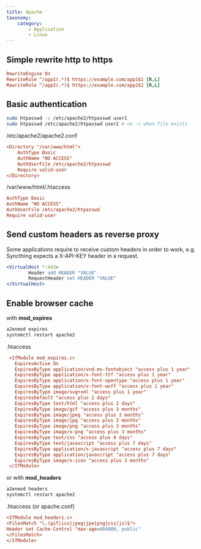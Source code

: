 ```yaml
---
title: Apache
taxonomy:
    category:
        - Application
        - Linux
---
```


## Simple rewrite http to https
```ini
RewriteEngine On
RewriteRule ^/app1(.*)$ https://example.com/app1$1 [R,L]
RewriteRule ^/app2(.*)$ https://example.com/app2$1 [R,L]
```

## Basic authentication
```bash
sudo htpasswd -c /etc/apache2/htpasswd user1
sudo htpasswd /etc/apache2/htpasswd user2 # no -c when file exists
```
/etc/apache2/apache2.conf
```ini
<Directory "/var/www/html">
    AuthType Basic
    AuthName "NO ACCESS"
    AuthUserFile /etc/apache2/htpasswd
    Require valid-user
</Directory>
```
/var/www/html/.htaccess
```ini
AuthType Basic
AuthName "NO ACCESS"
AuthUserFile /etc/apache2/htpasswd
Require valid-user
```

## Send custom headers as reverse proxy
Some applications require to receive custom headers in order to work, e.g. Syncthing expects a X-API-KEY header in a request.

```apache
<VirtualHost *:443>
        Header add HEADER "VALUE"
        RequestHeader set HEADER "VALUE"
</VirtualHost>
```

## Enable browser cache

with **mod_expires**

```bash
a2enmod expires
systemctl restart apache2
```

.htaccess
```ini
 <IfModule mod_expires.c>
   ExpiresActive On
   ExpiresByType application/vnd.ms-fontobject "access plus 1 year"
   ExpiresByType application/x-font-ttf "access plus 1 year"
   ExpiresByType application/x-font-opentype "access plus 1 year"
   ExpiresByType application/x-font-woff "access plus 1 year"
   ExpiresByType image/svg+xml "access plus 1 year"
   ExpiresDefault "access plus 2 days"
   ExpiresByType text/html "access plus 2 days"
   ExpiresByType image/gif "access plus 3 months"
   ExpiresByType image/jpeg "access plus 3 months"
   ExpiresByType image/jpg "access plus 3 months"
   ExpiresByType image/png "access plus 3 months"
   ExpiresByType image/x-png "access plus 3 months"
   ExpiresByType text/css "access plus 8 days" 
   ExpiresByType text/javascript "access plus 7 days"
   ExpiresByType application/x-javascript "access plus 7 days"
   ExpiresByType application/javascript "access plus 7 days"
   ExpiresByType image/x-icon "access plus 3 months"
 </IfModule>
```

or with **mod_headers**

```bash
a2enmod headers
systemctl restart apache2
```

.htaccess (or apache.conf)
```ini
<IfModule mod_headers.c>
<FilesMatch "\.(gif|ico|jpeg|jpe|png|css|js)$">
Header set Cache-Control "max-age=604800, public"
</FilesMatch>
</IfModule>
```
